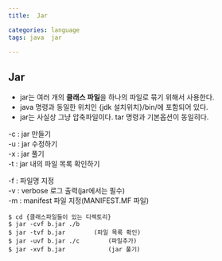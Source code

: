 ```yaml
---
title:  Jar

categories: language 
tags: java  jar
 
---
```


  
## Jar  
- jar는 여러 개의 **클래스 파일**을 하나의 파일로 묶기 위해서 사용한다.  
- java 명령과 동일한 위치인 {jdk 설치위치}/bin/에 포함되어 있다.  
- jar는 사실상 그냥 압축파일이다. tar 명령과 기본옵션이 동일히다.  
  
-c : jar 만들기  
-u : jar 수정하기  
-x : jar 풀기  
-t : jar 내의 파일 목록 확인하기  
  
-f : 파일명 지정  
-v : verbose 로그 출력(jar에서는 필수)  
-m : manifest 파일 지정(MANIFEST.MF 파일)  
  
```  
$ cd {클래스파일들이 있는 디렉토리}  
$ jar -cvf b.jar ./b  
$ jar -tvf b.jar		(파일 목록 확인)  
$ jar -uvf b.jar ./c		(파일추가)  
$ jar -xvf b.jar			(jar 풀기)  
```  

